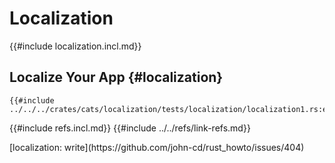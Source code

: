 # Localization

{{#include localization.incl.md}}

## Localize Your App {#localization}

```rust,editable
{{#include ../../../crates/cats/localization/tests/localization/localization1.rs:example}}
```

{{#include refs.incl.md}}
{{#include ../../refs/link-refs.md}}

<div class="hidden">
[localization: write](https://github.com/john-cd/rust_howto/issues/404)
</div>
